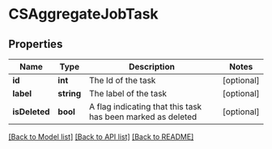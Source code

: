 # CSAggregateJobTask

## Properties
Name | Type | Description | Notes
------------ | ------------- | ------------- | -------------
**id** | **int** | The Id of the task | [optional] 
**label** | **string** | The label of the task | [optional] 
**isDeleted** | **bool** | A flag indicating that this task has been marked as deleted | [optional] 

[[Back to Model list]](../README.md#documentation-for-models) [[Back to API list]](../README.md#documentation-for-api-endpoints) [[Back to README]](../README.md)


